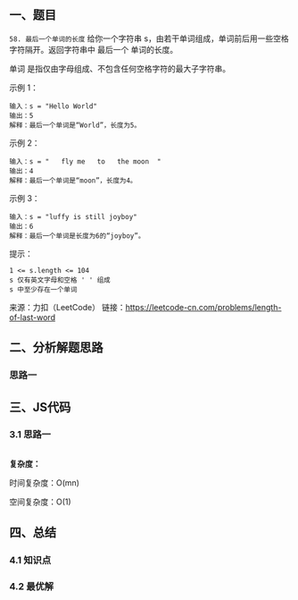 

## 一、题目
`58. 最后一个单词的长度`
给你一个字符串 s，由若干单词组成，单词前后用一些空格字符隔开。返回字符串中 最后一个 单词的长度。

单词 是指仅由字母组成、不包含任何空格字符的最大子字符串。


示例 1：
```
输入：s = "Hello World"
输出：5
解释：最后一个单词是“World”，长度为5。
```

示例 2：
```
输入：s = "   fly me   to   the moon  "
输出：4
解释：最后一个单词是“moon”，长度为4。
```

示例 3：
```
输入：s = "luffy is still joyboy"
输出：6
解释：最后一个单词是长度为6的“joyboy”。
```

提示：
```
1 <= s.length <= 104
s 仅有英文字母和空格 ' ' 组成
s 中至少存在一个单词
```
来源：力扣（LeetCode）
链接：https://leetcode-cn.com/problems/length-of-last-word

## 二、分析解题思路

### 思路一
## 三、JS代码

### 3.1 思路一
```

```

**复杂度：**

时间复杂度：O(mn)

空间复杂度：O(1)

## 四、总结


### 4.1 知识点

### 4.2 最优解